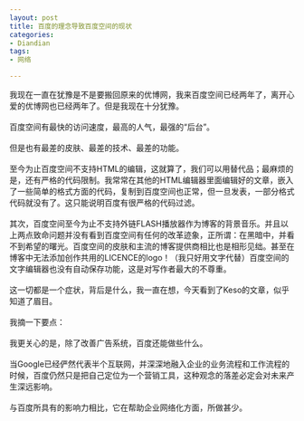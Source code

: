 ```yaml
---
layout: post
title: 百度的理念导致百度空间的现状
categories:
- Diandian
tags:
- 网络

---
```

我现在一直在犹豫是不是要搬回原来的优博网，我来百度空间已经两年了，离开心爱的优博网也已经两年了。但是我现在十分犹豫。
<br />
<br />百度空间有最快的访问速度，最高的人气，最强的“后台”。
<br />
<br />但是也有最差的皮肤、最差的技术、最差的功能。
<br />
<br />至今为止百度空间不支持HTML的编辑，这就算了，我们可以用替代品；最麻烦的是，还有严格的代码限制。我常常在其他的HTML编辑器里面编辑好的文章，嵌入了一些简单的格式方面的代码，复制到百度空间也正常，但一旦发表，一部分格式代码就没有了。这只能说明百度有很严格的代码过滤。
<br />
<br />其次，百度空间至今为止不支持外链FLASH播放器作为博客的背景音乐。并且以上两点致命问题并没有看到百度空间有任何的改革迹象，正所谓：在黑暗中，并看不到希望的曙光。百度空间的皮肤和主流的博客提供商相比也是相形见绌。甚至在博客中无法添加创作共用的LICENCE的logo！（我只好用文字代替）百度空间的文字编辑器也没有自动保存功能，这是对写作者最大的不尊重。
<br />
<br /> 这一切都是一个症状，背后是什么，我一直在想，今天看到了Keso的文章，似乎知道了眉目。
<br />
<br />我摘一下要点：
<br />
<br />我更关心的是，除了改善广告系统，百度还能做些什么。
<br />
<br />当Google已经俨然代表半个互联网，并深深地融入企业的业务流程和工作流程的时候，百度仍然只是把自己定位为一个营销工具，这种观念的落差必定会对未来产生深远影响。
<br />
<br />与百度所具有的影响力相比，它在帮助企业网络化方面，所做甚少。